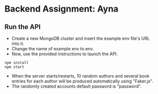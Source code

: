 # Backend Assignment: Ayna

## Run the API

- Create a new MongoDB cluster and insert the example env file's URL into it.
- Change the name of example env to.env.
- Now, use the provided instructions to launch the API.

```
npm install
npm start
```

- When the server starts/restarts, 10 random authors and several book entries for each author will be produced automatically using "Faker.js".
- The randomly created accounts default password is "password".
